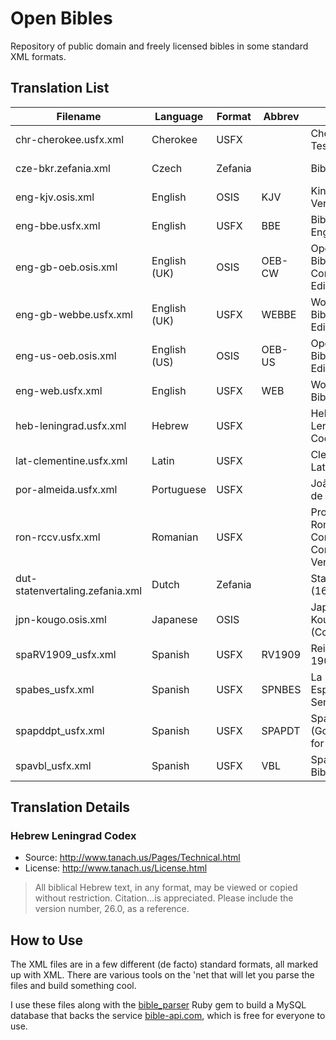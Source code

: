 # Open Bibles

Repository of public domain and freely licensed bibles in some standard XML formats.

## Translation List

| Filename                        | Language     | Format  | Abbrev | Version                                          | License       |
|---------------------------------|--------------|---------|--------|--------------------------------------------------|---------------|
| chr-cherokee.usfx.xml           | Cherokee     | USFX    |        | Cherokee New Testament                           | Public Domain |
| cze-bkr.zefania.xml             | Czech        | Zefania |        | Bible kralická                                   | Public Domain |
| eng-kjv.osis.xml                | English      | OSIS    | KJV    | King James Version                               | Public Domain |
| eng-bbe.usfx.xml                | English      | USFX    | BBE    | Bible in Basic English                           | Public Domain |
| eng-gb-oeb.osis.xml             | English (UK) | OSIS    | OEB-CW | Open English Bible, Commonwealth Edition         | Public Domain |
| eng-gb-webbe.usfx.xml           | English (UK) | USFX    | WEBBE  | World English Bible, British Edition             | Public Domain |
| eng-us-oeb.osis.xml             | English (US) | OSIS    | OEB-US | Open English Bible, US Edition                   | Public Domain |
| eng-web.usfx.xml                | English      | USFX    | WEB    | World English Bible                              | Public Domain |
| heb-leningrad.usfx.xml          | Hebrew       | USFX    |        | Hebrew Leningrad Codex                           | _see below_   |
| lat-clementine.usfx.xml         | Latin        | USFX    |        | Clementine Latin Vulgate                         | Public Domain |
| por-almeida.usfx.xml            | Portuguese   | USFX    |        | João Ferreira de Almeida                         | Public Domain |
| ron-rccv.usfx.xml               | Romanian     | USFX    |        | Protestant Romanian Corrected Cornilescu Version | Public Domain |
| dut-statenvertaling.zefania.xml | Dutch        | Zefania |        | Statenvertaling (1637)                           | Public Domain |
| jpn-kougo.osis.xml              | Japanese     | OSIS    |        | Japanese Kougo (Colloquial)                      | Public Domain |
| spaRV1909_usfx.xml              | Spanish      | USFX    | RV1909 | Reina Valera 1909                                | Public Domain |
| spabes_usfx.xml                 | Spanish      | USFX    | SPNBES | La Biblia en Español Sencillo                    | Creative Commons |
| spapddpt_usfx.xml               | Spanish      | USFX    | SPAPDT | Spanish Bible (God's Word for You)               | Creative Commons |
| spavbl_usfx.xml                 | Spanish      | USFX    | VBL    | Spanish Free Bible Version                       | Creative Commons |


## Translation Details

### Hebrew Leningrad Codex

- Source: http://www.tanach.us/Pages/Technical.html
- License: http://www.tanach.us/License.html

>All biblical Hebrew text, in any format, may be viewed or copied without restriction.
>Citation...is appreciated. Please include the version number, 26.0, as a reference. 

## How to Use

The XML files are in a few different (de facto) standard formats, all marked up with XML. There are various tools on the 'net that will let you parse the files and build something cool.

I use these files along with the [bible_parser](https://github.com/seven1m/bible_parser) Ruby gem to build a MySQL database that backs the service [bible-api.com](https://bible-api.com), which is free for everyone to use.
